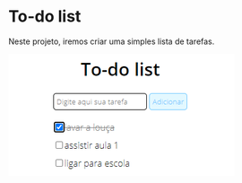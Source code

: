 # To-do list

Neste projeto, iremos criar uma simples lista de tarefas.

![Exemplo de to-do list](assets/exemplo.png)